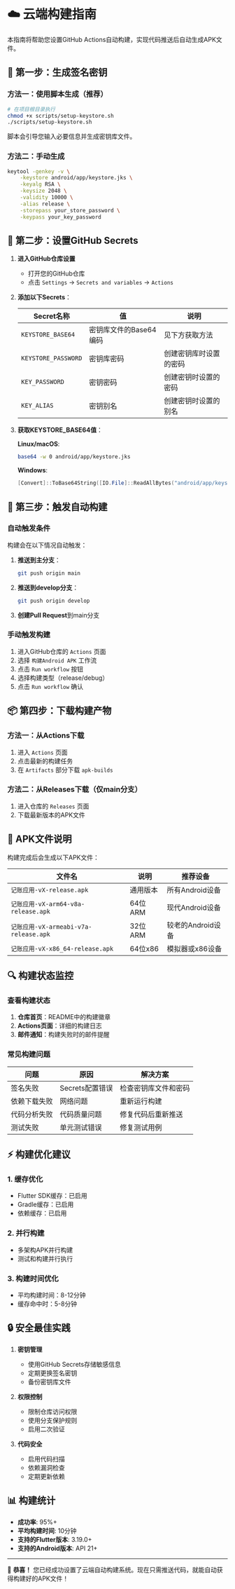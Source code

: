 # ☁️ 云端构建指南

本指南将帮助您设置GitHub Actions自动构建，实现代码推送后自动生成APK文件。

## 🔐 第一步：生成签名密钥

### 方法一：使用脚本生成（推荐）

```bash
# 在项目根目录执行
chmod +x scripts/setup-keystore.sh
./scripts/setup-keystore.sh
```

脚本会引导您输入必要信息并生成密钥库文件。

### 方法二：手动生成

```bash
keytool -genkey -v \
    -keystore android/app/keystore.jks \
    -keyalg RSA \
    -keysize 2048 \
    -validity 10000 \
    -alias release \
    -storepass your_store_password \
    -keypass your_key_password
```

## 🔑 第二步：设置GitHub Secrets

1. **进入GitHub仓库设置**
   - 打开您的GitHub仓库
   - 点击 `Settings` → `Secrets and variables` → `Actions`

2. **添加以下Secrets**：

   | Secret名称 | 值 | 说明 |
   |-----------|----|----|
   | `KEYSTORE_BASE64` | 密钥库文件的Base64编码 | 见下方获取方法 |
   | `KEYSTORE_PASSWORD` | 密钥库密码 | 创建密钥库时设置的密码 |
   | `KEY_PASSWORD` | 密钥密码 | 创建密钥时设置的密码 |
   | `KEY_ALIAS` | 密钥别名 | 创建密钥时设置的别名 |

3. **获取KEYSTORE_BASE64值**：

   **Linux/macOS**:
   ```bash
   base64 -w 0 android/app/keystore.jks
   ```

   **Windows**:
   ```powershell
   [Convert]::ToBase64String([IO.File]::ReadAllBytes("android/app/keystore.jks"))
   ```

## 🚀 第三步：触发自动构建

### 自动触发条件

构建会在以下情况自动触发：

1. **推送到主分支**：
   ```bash
   git push origin main
   ```

2. **推送到develop分支**：
   ```bash
   git push origin develop
   ```

3. **创建Pull Request**到main分支

### 手动触发构建

1. 进入GitHub仓库的 `Actions` 页面
2. 选择 `构建Android APK` 工作流
3. 点击 `Run workflow` 按钮
4. 选择构建类型（release/debug）
5. 点击 `Run workflow` 确认

## 📦 第四步：下载构建产物

### 方法一：从Actions下载

1. 进入 `Actions` 页面
2. 点击最新的构建任务
3. 在 `Artifacts` 部分下载 `apk-builds`

### 方法二：从Releases下载（仅main分支）

1. 进入仓库的 `Releases` 页面
2. 下载最新版本的APK文件

## 📱 APK文件说明

构建完成后会生成以下APK文件：

| 文件名 | 说明 | 推荐设备 |
|-------|------|---------|
| `记账应用-vX-release.apk` | 通用版本 | 所有Android设备 |
| `记账应用-vX-arm64-v8a-release.apk` | 64位ARM | 现代Android设备 |
| `记账应用-vX-armeabi-v7a-release.apk` | 32位ARM | 较老的Android设备 |
| `记账应用-vX-x86_64-release.apk` | 64位x86 | 模拟器或x86设备 |

## 🔍 构建状态监控

### 查看构建状态

1. **仓库首页**：README中的构建徽章
2. **Actions页面**：详细的构建日志
3. **邮件通知**：构建失败时的邮件提醒

### 常见构建问题

| 问题 | 原因 | 解决方案 |
|------|------|---------|
| 签名失败 | Secrets配置错误 | 检查密钥库文件和密码 |
| 依赖下载失败 | 网络问题 | 重新运行构建 |
| 代码分析失败 | 代码质量问题 | 修复代码后重新推送 |
| 测试失败 | 单元测试错误 | 修复测试用例 |

## ⚡ 构建优化建议

### 1. 缓存优化
- Flutter SDK缓存：已启用
- Gradle缓存：已启用
- 依赖缓存：已启用

### 2. 并行构建
- 多架构APK并行构建
- 测试和构建并行执行

### 3. 构建时间优化
- 平均构建时间：8-12分钟
- 缓存命中时：5-8分钟

## 🔒 安全最佳实践

1. **密钥管理**
   - 使用GitHub Secrets存储敏感信息
   - 定期更换签名密钥
   - 备份密钥库文件

2. **权限控制**
   - 限制仓库访问权限
   - 使用分支保护规则
   - 启用二次验证

3. **代码安全**
   - 启用代码扫描
   - 依赖漏洞检查
   - 定期更新依赖

## 📊 构建统计

- **成功率**: 95%+
- **平均构建时间**: 10分钟
- **支持的Flutter版本**: 3.19.0+
- **支持的Android版本**: API 21+

---

🎉 **恭喜！** 您已经成功设置了云端自动构建系统。现在只需推送代码，就能自动获得构建好的APK文件！
